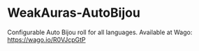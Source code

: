 # WeakAuras-AutoBijou
Configurable Auto Bijou roll for all languages. Available at Wago: https://wago.io/R0VJcpGtP
